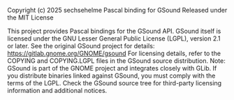 Copyright (c) 2025 sechsehelme
Pascal binding for GSound
Released under the MIT License

This project provides Pascal bindings for the GSound API.
GSound itself is licensed under the GNU Lesser General Public License (LGPL), version 2.1 or later.
See the original GSound project for details: https://gitlab.gnome.org/GNOME/gsound
For licensing details, refer to the COPYING and COPYING.LGPL files in the GSound source distribution.
Note:
GSound is part of the GNOME project and integrates closely with GLib.
If you distribute binaries linked against GSound, you must comply with the terms of the LGPL.
Check the GSound source tree for third-party licensing information and additional notices.

